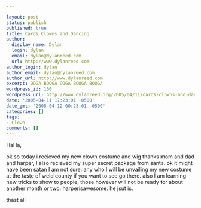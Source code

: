 ```yaml
---

layout: post
status: publish
published: true
title: Cards Clowns and Dancing
author:
  display_name: Dylan
  login: dylan
  email: dylan@dylanreed.com
  url: http://www.dylanreed.com
author_login: dylan
author_email: dylan@dylanreed.com
author_url: http://www.dylanreed.com
excerpt: OOGA BOOGA OOGA BOOGA BOOGA
wordpress_id: 160
wordpress_url: http://www.dylanreed.org/2005/04/11/cards-clowns-and-dancing/
date: '2005-04-11 17:23:01 -0500'
date_gmt: '2005-04-12 00:23:01 -0500'
categories: []
tags:
- Clown
comments: []
---
```


HaHa,  
  
ok so today i recieved my new clown costume and wig thanks mom and dad and harper, I also recieved my super secret package from santa. ok it might have been satan I am not sure. any who I will be unvailing my new costume at the taste of weld county if you want to see go there. also I am learning new tricks to show to people, those however will not be ready for about another month or two. harperisawesome. he jsut is.

thast all  

